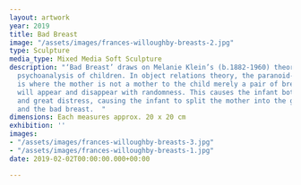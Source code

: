 ```yaml
---
layout: artwork
year: 2019
title: Bad Breast
image: "/assets/images/frances-willoughby-breasts-2.jpg"
type: Sculpture
media_type: Mixed Media Soft Sculpture
description: "‘Bad Breast’ draws on Melanie Klein’s (b.1882-1960) theories on the
  psychoanalysis of children. In object relations theory, the paranoid-schizoid position
  is where the mother is not a mother to the child merely a pair of breasts, which
  will appear and disappear with randomness. This causes the infant both intense pleasure
  and great distress, causing the infant to split the mother into the good breast
  and the bad breast.  "
dimensions: Each measures approx. 20 x 20 cm
exhibition: ''
images:
- "/assets/images/frances-willoughby-breasts-3.jpg"
- "/assets/images/frances-willoughby-breasts-1.jpg"
date: 2019-02-02T00:00:00.000+00:00

---
```

